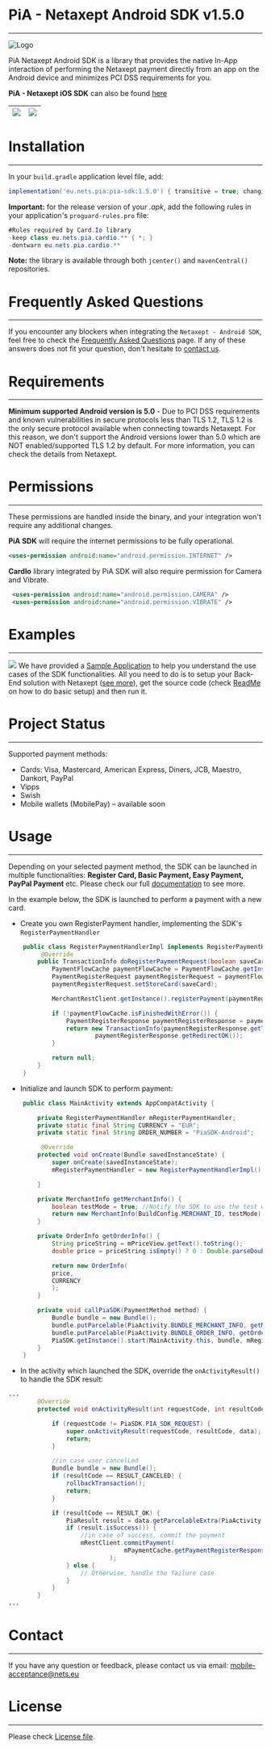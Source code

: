 # PiA - Netaxept Android SDK v1.5.0
----
![Logo](readme-files/NetsLogo.jpg)

PiA Netaxept Android SDK is a library that provides the native In-App interaction of performing the Netaxept payment directly from an app on the Android device and minimizes PCI DSS requirements for you.

**PiA - Netaxept iOS SDK** can also be found [here](https://github.com/Nets-mobile-acceptance/Netaxept-iOS-SDK)

| ![](readme-files/demo_pay_with_new_card.gif)  | ![](readme-files/demo_pay_with_saved_card.gif) |
| --- | --- |


# Installation
----
In your `build.gradle` application level file, add:
```gradle
implementation('eu.nets.pia:pia-sdk:1.5.0') { transitive = true; changing=true; }
```

**Important:** for the release version of your _.apk_, add the following rules in your application's `proguard-rules.pro` file:
```java
#Rules required by Card.Io library
-keep class eu.nets.pia.cardio.** { *; }
-dontwarn eu.nets.pia.cardio.**
```
    
**Note:** the library is available through both `jcenter()` and `mavenCentral()` repositories.

# Frequently Asked Questions
---
If you encounter any blockers when integrating the `Netaxept - Android SDK`, feel free to check the [Frequently Asked Questions](FAQs.md) page. If any of these answers does not fit your question, don't hesitate to [contact us](#contact).


# Requirements
----
**Minimum supported Android version is 5.0** - Due to PCI DSS requirements and known vulnerabilities in secure protocols less than TLS 1.2, TLS 1.2 is the only secure protocol available when connecting towards Netaxept. For this reason, we don't support the Android versions lower than 5.0 which are NOT enabled/supported TLS 1.2 by default. For more information, you can check the details from Netaxept.


# Permissions
----
These permissions are handled inside the binary, and your integration won't require any additional changes.

**PiA SDK** will require the internet permissions to be fully operational.

```xml
<uses-permission android:name="android.permission.INTERNET" />
```

**CardIo** library integrated by PiA SDK will also require permission for Camera and Vibrate.

```xml
 <uses-permission android:name="android.permission.CAMERA" />
 <uses-permission android:name="android.permission.VIBRATE" />
```

# Examples
----
![](readme-files/sample_screenshots.png)
We have provided a [Sample Application](PiaSample/) to help you understand the use cases of the SDK functionalities. All you need to do is to setup your Back-End solution with Netaxept ([see more](https://github.com/Nets-mobile-acceptance/Netaxept-Sample-Backend)), get the source code (check [ReadMe](PiaSample/ReadMe.md) on how to do basic setup) and then run it. 


# Project Status
---
Supported payment methods:
- Cards: Visa, Mastercard, American Express, Diners, JCB, Maestro, Dankort, PayPal
- Vipps
- Swish
- Mobile wallets (MobilePay) – available soon

# Usage
----
Depending on your selected payment method, the SDK can be launched in multiple functionalities: **Register Card, Basic Payment, Easy Payment, PayPal Payment** etc. Please check our full [documentation](documentation/) to see more.

In the example below, the SDK is launched to perform a payment with a new card.

- Create you own RegisterPayment handler, implementing the SDK's `RegisterPaymentHandler`

```java
    public class RegisterPaymentHandlerImpl implements RegisterPaymentHandler {
         @Override
        public TransactionInfo doRegisterPaymentRequest(boolean saveCard) {
            PaymentFlowCache paymentFlowCache = PaymentFlowCache.getInstance();
            PaymentRegisterRequest paymentRegisterRequest = paymentFlowCache.getPaymentRegisterRequest();
            paymentRegisterRequest.setStoreCard(saveCard);

            MerchantRestClient.getInstance().registerPayment(paymentRegisterRequest);

            if (!paymentFlowCache.isFinishedWithError()) {
                PaymentRegisterResponse paymentRegisterResponse = paymentFlowCache.getPaymentRegisterResponse();
                return new TransactionInfo(paymentRegisterResponse.getTransactionId(),
                        paymentRegisterResponse.getRedirectOK());
            }

            return null;
        }
    }
```

- Initialize and launch SDK to perform payment:

```java
    public class MainActivity extends AppCompatActivity {

        private RegisterPaymentHandler mRegisterPaymentHandler;
        private static final String CURRENCY = "EUR";
        private static final String ORDER_NUMBER = "PiaSDK-Android";

         @Override
        protected void onCreate(Bundle savedInstanceState) {
            super.onCreate(savedInstanceState);
            mRegisterPaymentHandler = new RegisterPaymentHandlerImpl();

        }

        private MerchantInfo getMerchantInfo() {
            boolean testMode = true; //Notify the SDK to use the test environment
            return new MerchantInfo(BuildConfig.MERCHANT_ID, testMode);
        }

        private OrderInfo getOrderInfo() {
            String priceString = mPriceView.getText().toString();
            double price = priceString.isEmpty() ? 0 : Double.parseDouble(priceString);

            return new OrderInfo(
            price,
            CURRENCY
            );
        }

        private void callPiaSDK(PaymentMethod method) {
            Bundle bundle = new Bundle();
            bundle.putParcelable(PiaActivity.BUNDLE_MERCHANT_INFO, getMerchantInfo());
            bundle.putParcelable(PiaActivity.BUNDLE_ORDER_INFO, getOrderInfo());
            PiaSDK.getInstance().start(MainActivity.this, bundle, mRegisterPaymentHandler);
        }
    }
```

- In the activity which launched the SDK, override the `onActivityResult()` to handle the SDK result:

```java
...
        @Override
        protected void onActivityResult(int requestCode, int resultCode, Intent data) {

            if (requestCode != PiaSDK.PIA_SDK_REQUEST) {
                super.onActivityResult(requestCode, resultCode, data);
                return;
            }

            //in case user cancelLed
            Bundle bundle = new Bundle();
            if (resultCode == RESULT_CANCELED) {
                rollbackTransaction();
                return;
            }

            if (resultCode == RESULT_OK) {
                PiaResult result = data.getParcelableExtra(PiaActivity.BUNDLE_COMPLETE_RESULT);
                if (result.isSuccess()) {
                    //in case of success, commit the payment
                    mRestClient.commitPayment(
                                mPaymentCache.getPaymentRegisterResponse().getTransactionId()
                            );
                } else {
                    // Otherwise, handle the failure case
                }
            }
        }
...
```


# Contact
----
If you have any question or feedback, please contact us via email: [mobile-acceptance@nets.eu](mailto:mobile-acceptance@nets.eu)



# License
----

Please check [License file](PiA-Netaxept-SDK-License.md).
